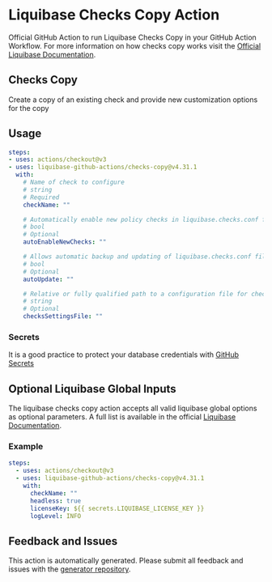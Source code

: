 # Liquibase Checks Copy Action
Official GitHub Action to run Liquibase Checks Copy in your GitHub Action Workflow. For more information on how checks copy works visit the [Official Liquibase Documentation](https://docs.liquibase.com/commands/home.html).
## Checks Copy
Create a copy of an existing check and provide new customization options for the copy
## Usage
```yaml
steps:
- uses: actions/checkout@v3
- uses: liquibase-github-actions/checks-copy@v4.31.1
  with:
    # Name of check to configure
    # string
    # Required
    checkName: ""

    # Automatically enable new policy checks in liquibase.checks.conf file when they are available. Options: [true|false]
    # bool
    # Optional
    autoEnableNewChecks: ""

    # Allows automatic backup and updating of liquibase.checks.conf file when new policy checks are available, or for file format changes. Options: [on|off]
    # bool
    # Optional
    autoUpdate: ""

    # Relative or fully qualified path to a configuration file for checks execution
    # string
    # Optional
    checksSettingsFile: ""

```

### Secrets
It is a good practice to protect your database credentials with [GitHub Secrets](https://docs.github.com/en/actions/security-guides/encrypted-secrets)

## Optional Liquibase Global Inputs
The liquibase checks copy action accepts all valid liquibase global options as optional parameters. A full list is available in the official [Liquibase Documentation](https://docs.liquibase.com/parameters/command-parameters.html).

### Example
```yaml
steps:
  - uses: actions/checkout@v3
  - uses: liquibase-github-actions/checks-copy@v4.31.1
    with:
      checkName: ""
      headless: true
      licenseKey: ${{ secrets.LIQUIBASE_LICENSE_KEY }}
      logLevel: INFO
```

## Feedback and Issues
This action is automatically generated. Please submit all feedback and issues with the [generator repository](https://github.com/liquibase/github-action-generator/issues).
